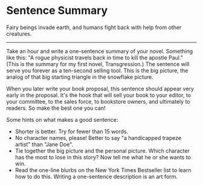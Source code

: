 
# Sentence Summary

Fairy beings invade earth, and humans fight back with help from other
creatures.

---

Take an hour and write a one-sentence summary of your novel.  Something like
this: "A rogue physicist travels back in time to kill the apostle Paul." (This
is the summary for my first novel, Transgression.) The sentence will serve you
forever as a ten-second selling tool. This is the big picture, the analog of
that big starting triangle in the snowflake picture.

When you later write your book proposal, this sentence should appear very
early in the proposal. It's the hook that will sell your book to your editor,
to your committee, to the sales force, to bookstore owners, and ultimately to
readers. So make the best one you can!

Some hints on what makes a good sentence:

* Shorter is better. Try for fewer than 15 words.
* No character names, please! Better to say "a handicapped trapeze artist"
  than "Jane Doe".
* Tie together the big picture and the personal picture. Which character has
  the most to lose in this story? Now tell me what he or she wants to win.
* Read the one-line blurbs on the New York Times Bestseller list to learn how
  to do this. Writing a one-sentence description is an art form.

